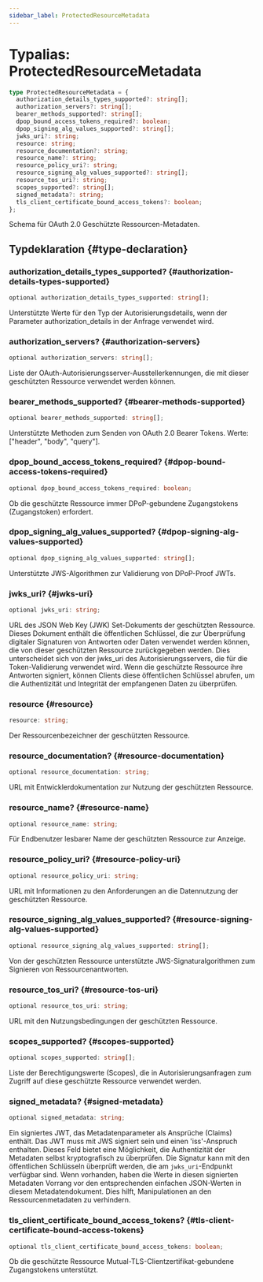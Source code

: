 ```yaml
---
sidebar_label: ProtectedResourceMetadata
---
```


# Typalias: ProtectedResourceMetadata

```ts
type ProtectedResourceMetadata = {
  authorization_details_types_supported?: string[];
  authorization_servers?: string[];
  bearer_methods_supported?: string[];
  dpop_bound_access_tokens_required?: boolean;
  dpop_signing_alg_values_supported?: string[];
  jwks_uri?: string;
  resource: string;
  resource_documentation?: string;
  resource_name?: string;
  resource_policy_uri?: string;
  resource_signing_alg_values_supported?: string[];
  resource_tos_uri?: string;
  scopes_supported?: string[];
  signed_metadata?: string;
  tls_client_certificate_bound_access_tokens?: boolean;
};
```

Schema für OAuth 2.0 Geschützte Ressourcen-Metadaten.

## Typdeklaration {#type-declaration}

### authorization\_details\_types\_supported? {#authorization-details-types-supported}

```ts
optional authorization_details_types_supported: string[];
```

Unterstützte Werte für den Typ der Autorisierungsdetails, wenn der Parameter authorization_details in der Anfrage verwendet wird.

### authorization\_servers? {#authorization-servers}

```ts
optional authorization_servers: string[];
```

Liste der OAuth-Autorisierungsserver-Ausstellerkennungen, die mit dieser geschützten Ressource verwendet werden können.

### bearer\_methods\_supported? {#bearer-methods-supported}

```ts
optional bearer_methods_supported: string[];
```

Unterstützte Methoden zum Senden von OAuth 2.0 Bearer Tokens. Werte: ["header", "body", "query"].

### dpop\_bound\_access\_tokens\_required? {#dpop-bound-access-tokens-required}

```ts
optional dpop_bound_access_tokens_required: boolean;
```

Ob die geschützte Ressource immer DPoP-gebundene Zugangstokens (Zugangstoken) erfordert.

### dpop\_signing\_alg\_values\_supported? {#dpop-signing-alg-values-supported}

```ts
optional dpop_signing_alg_values_supported: string[];
```

Unterstützte JWS-Algorithmen zur Validierung von DPoP-Proof JWTs.

### jwks\_uri? {#jwks-uri}

```ts
optional jwks_uri: string;
```

URL des JSON Web Key (JWK) Set-Dokuments der geschützten Ressource. Dieses Dokument enthält die öffentlichen Schlüssel,
die zur Überprüfung digitaler Signaturen von Antworten oder Daten verwendet werden können, die von dieser geschützten Ressource zurückgegeben werden.
Dies unterscheidet sich von der jwks_uri des Autorisierungsservers, die für die Token-Validierung verwendet wird. Wenn die geschützte
Ressource ihre Antworten signiert, können Clients diese öffentlichen Schlüssel abrufen, um die Authentizität und Integrität
der empfangenen Daten zu überprüfen.

### resource {#resource}

```ts
resource: string;
```

Der Ressourcenbezeichner der geschützten Ressource.

### resource\_documentation? {#resource-documentation}

```ts
optional resource_documentation: string;
```

URL mit Entwicklerdokumentation zur Nutzung der geschützten Ressource.

### resource\_name? {#resource-name}

```ts
optional resource_name: string;
```

Für Endbenutzer lesbarer Name der geschützten Ressource zur Anzeige.

### resource\_policy\_uri? {#resource-policy-uri}

```ts
optional resource_policy_uri: string;
```

URL mit Informationen zu den Anforderungen an die Datennutzung der geschützten Ressource.

### resource\_signing\_alg\_values\_supported? {#resource-signing-alg-values-supported}

```ts
optional resource_signing_alg_values_supported: string[];
```

Von der geschützten Ressource unterstützte JWS-Signaturalgorithmen zum Signieren von Ressourcenantworten.

### resource\_tos\_uri? {#resource-tos-uri}

```ts
optional resource_tos_uri: string;
```

URL mit den Nutzungsbedingungen der geschützten Ressource.

### scopes\_supported? {#scopes-supported}

```ts
optional scopes_supported: string[];
```

Liste der Berechtigungswerte (Scopes), die in Autorisierungsanfragen zum Zugriff auf diese geschützte Ressource verwendet werden.

### signed\_metadata? {#signed-metadata}

```ts
optional signed_metadata: string;
```

Ein signiertes JWT, das Metadatenparameter als Ansprüche (Claims) enthält. Das JWT muss mit JWS signiert sein und einen 'iss'-Anspruch enthalten.
Dieses Feld bietet eine Möglichkeit, die Authentizität der Metadaten selbst kryptografisch zu überprüfen.
Die Signatur kann mit den öffentlichen Schlüsseln überprüft werden, die am `jwks_uri`-Endpunkt verfügbar sind.
Wenn vorhanden, haben die Werte in diesen signierten Metadaten Vorrang vor den entsprechenden einfachen
JSON-Werten in diesem Metadatendokument. Dies hilft, Manipulationen an den Ressourcenmetadaten zu verhindern.

### tls\_client\_certificate\_bound\_access\_tokens? {#tls-client-certificate-bound-access-tokens}

```ts
optional tls_client_certificate_bound_access_tokens: boolean;
```

Ob die geschützte Ressource Mutual-TLS-Clientzertifikat-gebundene Zugangstokens unterstützt.
